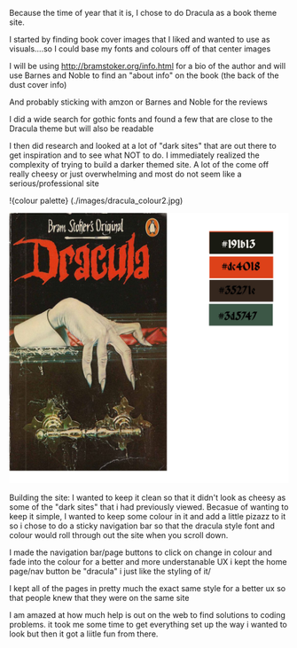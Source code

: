 Because the time of year that it is, I chose to do Dracula  as a book theme site.

I started by finding book cover images that I liked and wanted to use as visuals….so I could base my fonts and colours off of that center images

I will be using  http://bramstoker.org/info.html for a bio of the author
and will use Barnes and Noble to find an "about info" on the book (the back of the dust cover info)

And probably sticking with amzon or Barnes and Noble for the reviews

I did a wide search for gothic fonts and found a few that are close to the Dracula theme but will also be readable

I then did research and looked at a lot of "dark sites" that are out there to get inspiration and to see what NOT to do. 
I immediately realized the complexity of trying to build a darker themed site. A lot of the come off really cheesy or just overwhelming and most do not seem like a serious/professional site






!{colour palette} (./images/dracula_colour2.jpg)

![img](https://github.com/42Hartzell/wed-dev-hw/blob/master/dracula_colour2.jpg)




Building the site:
I wanted to keep it clean so that it didn't look as cheesy as some of the "dark sites" that i had previously viewed.
Becasue of wanting to keep it simple, I wanted to keep some colour in it and add a little pizazz to it so i chose to do a sticky navigation bar so that the dracula style font and colour would roll through out the site when you scroll down.

I made the navigation bar/page buttons to click on change in colour and fade into the colour for a better and more understanable UX
i kept the home page/nav button be "dracula" i just like the styling of it/

I kept all of the pages in pretty much the exact same style for a better ux so that people knew that they were on the same site

I am amazed at how much help is out on the web to find solutions to coding problems.
it took me some time to get everything set up the way i wanted to look but then it got a liitle fun from there.



